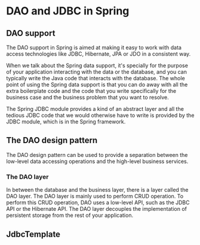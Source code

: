 # DAO and JDBC in Spring

## DAO support

The DAO support in Spring is aimed at making it easy to work with data access technologies like JDBC, Hibernate, JPA or JDO in a consistent way.

When we talk about the Spring data support, it's specially for the purpose of your application interacting with the data or the database, and you can typically write the Java code that interacts with the database.
The whole point of using the Spring data support is that you can do away with all the extra boilerplate code and the code that you write specifically for the business case and the business problem that you want to resolve.

The Spring JDBC module provides a kind of an abstract layer and all the tedious JDBC code that we would otherwise have to write is provided by the JDBC module, which is in the Spring framework.

## The DAO design pattern

The DAO design pattern can be used to provide a separation between the low-level data accessing operations and the high-level business services.

### The DAO layer

In between the database and the business layer, there is a layer called the DAO layer.
The DAO layer is mainly used to perform CRUD operation.
To perform this CRUD operation, DAO uses a low-level API, such as the JDBC API or the Hibernate API.
The DAO layer decouples the implementation of persistent storage from the rest of your application.

## JdbcTemplate
